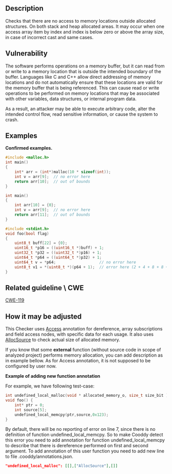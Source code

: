 ## Description

Checks that there are no access to memory locations outside allocated structures. On both stack and heap allocated areas. It may occur when one access array item by index and index is below zero or above the array size, in case of incorrect cast and same cases.

## Vulnerability

The software performs operations on a memory buffer, but it can read from or write to a memory location that is outside the intended boundary of the buffer. Languages like C and C++ allow direct addressing of memory locations and do not automatically ensure that these locations are valid for the memory buffer that is being referenced. This can cause read or write operations to be performed on memory locations that may be associated with other variables, data structures, or internal program data.

As a result, an attacker may be able to execute arbitrary code, alter the intended control flow, read sensitive information, or cause the system to crash.

## Examples

**Confirmed examples.**

```cpp
#include <malloc.h>
int main()
{
    int* arr = (int*)malloc(10 * sizeof(int));
    int v = arr[9];  // no error here
    return arr[10];  // out of bounds
}
```

```cpp
int main()
{
    int arr[10] = {0};
    int v = arr[9];  // no error here
    return arr[11];  // out of bounds
}
```

```cpp
#include <stdint.h>
void foo(bool flag)
{
    uint8_t buff[22] = {0};
    uint16_t *p16 = ((uint16_t *)buff) + 1;
    uint32_t *p32 = ((uint32_t *)p16) + 1;
    uint64_t *p64 = ((uint64_t *)p32) + 1;
    uint64_t v = *p64;                   // no error here
    uint8_t v1 = *(uint8_t *)(p64 + 1);  // error here (2 + 4 + 8 + 8 + 1 > 22)
}
```

## Related guideline \ CWE

[CWE-119](https://cwe.mitre.org/data/definitions/119.md)

## How it may be adjusted

This Checker uses [Access](Annotations.md) annotation for dereference, array subscriptions and field access nodes, with specific data for each usage. It also uses [AllocSource](Annotations.md) to check actual size of allocated memory.

If you know that some **external** function (without source code in scope of analyzed project) performs memory allocation, you can add description as in example bellow. As for Access annotation, it is not supposed to be configured by user now.

**Example of adding new function annotation**

For example, we have following test-case:

```cpp
int undefined_local_malloc(void * allocated_memory_o, size_t size_bit );
void foo() {
    int* ptr = 0;
    int source[5];
    undefined_local_memcpy(ptr,source,0x123);
}
```

By default, there will be no reporting of error on line 7, since there is no definition of function undefined_local_memcpy. So to make Cooddy detect this error you need to add annotation for function undefined_local_memcpy to describe that there is dereference performed on first and second argument. To add annotation of this user function you need to add new line to file .cooddy/annotations.json.

```json
"undefined_local_malloc": [[],["AllocSource"],[]]
```

